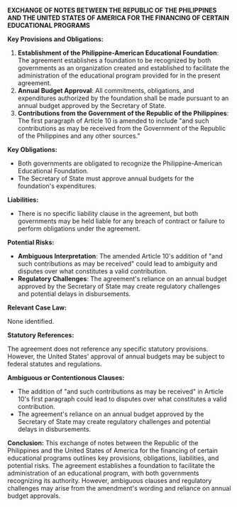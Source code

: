 **EXCHANGE OF NOTES BETWEEN THE REPUBLIC OF THE PHILIPPINES AND THE UNITED STATES OF AMERICA FOR THE FINANCING OF CERTAIN EDUCA­TIONAL PROGRAMS**

**Key Provisions and Obligations:**

1. **Establishment of the Philippine-American Educational Foundation**: The agreement establishes a foundation to be recognized by both governments as an organization created and established to facilitate the administration of the educational program provided for in the present agreement.
2. **Annual Budget Approval**: All commitments, obligations, and expenditures authorized by the foundation shall be made pursuant to an annual budget approved by the Secretary of State.
3. **Contributions from the Government of the Republic of the Philippines**: The first paragraph of Article 10 is amended to include "and such contributions as may be received from the Government of the Republic of the Philippines and any other sources."

**Key Obligations:**

* Both governments are obligated to recognize the Philippine-American Educational Foundation.
* The Secretary of State must approve annual budgets for the foundation's expenditures.

**Liabilities:**

* There is no specific liability clause in the agreement, but both governments may be held liable for any breach of contract or failure to perform obligations under the agreement.

**Potential Risks:**

* **Ambiguous Interpretation**: The amended Article 10's addition of "and such contributions as may be received" could lead to ambiguity and disputes over what constitutes a valid contribution.
* **Regulatory Challenges**: The agreement's reliance on an annual budget approved by the Secretary of State may create regulatory challenges and potential delays in disbursements.

**Relevant Case Law:**

None identified.

**Statutory References:**

The agreement does not reference any specific statutory provisions. However, the United States' approval of annual budgets may be subject to federal statutes and regulations.

**Ambiguous or Contentionous Clauses:**

* The addition of "and such contributions as may be received" in Article 10's first paragraph could lead to disputes over what constitutes a valid contribution.
* The agreement's reliance on an annual budget approved by the Secretary of State may create regulatory challenges and potential delays in disbursements.

**Conclusion:**
This exchange of notes between the Republic of the Philippines and the United States of America for the financing of certain educational programs outlines key provisions, obligations, liabilities, and potential risks. The agreement establishes a foundation to facilitate the administration of an educational program, with both governments recognizing its authority. However, ambiguous clauses and regulatory challenges may arise from the amendment's wording and reliance on annual budget approvals.